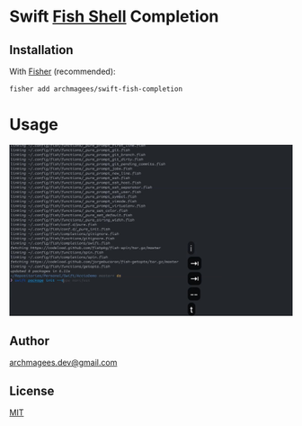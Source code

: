 

# Swift [Fish Shell](<http://fishshell.com/>) Completion

## Installation

With [Fisher](https://github.com/jorgebucaran/fisher) (recommended):

```fish
fisher add archmagees/swift-fish-completion
```



# Usage

[![swift-fish-completion](https://github.com/archmagees/swift-fish-completion/blob/master/cover.jpg)](https://github.com/archmagees/swift-fish-completion/blob/master/swift-fish-completion.mp4)

## Author

archmagees.dev@gmail.com

## License

[MIT]()



